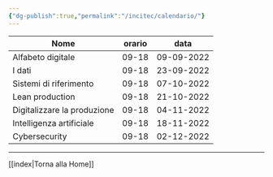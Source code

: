 ```yaml
---
{"dg-publish":true,"permalink":"/incitec/calendario/"}
---
```


| Nome                        | orario | data       |
| --------------------------- | ------ | ---------- |
| Alfabeto digitale           | 09-18  | 09-09-2022 |
| I dati                      | 09-18  | 23-09-2022 |
| Sistemi di riferimento      | 09-18  | 07-10-2022 |
| Lean production             | 09-18  | 21-10-2022 |
| Digitalizzare la produzione | 09-18  | 04-11-2022 |
| Intelligenza artificiale    | 09-18  | 18-11-2022 |
| Cybersecurity               | 09-18  | 02-12-2022 |


---
[[index\|Torna alla Home]]
